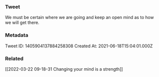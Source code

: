 ### Tweet
We must be certain where we are going and keep an open mind as to how we will get there.

### Metadata
Tweet ID: 1405904137884258308
Created At: 2021-06-18T15:04:01.000Z

### Related
[[2022-03-22 09-18-31 Changing your mind is a strength]]

